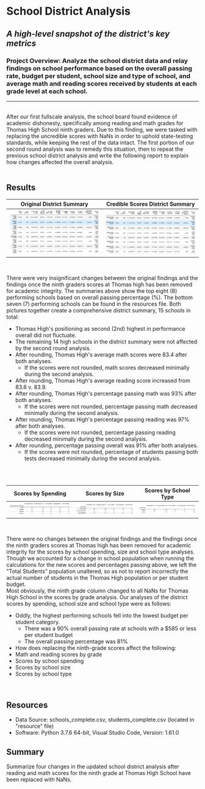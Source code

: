 
# School District Analysis

## *A high-level snapshot of the district's key metrics*

### Project Overview: Analyze the school district data and relay findings on school performance based on the overall passing rate, budget per student, school size and type of school, and average math and reading scores received by students at each grade level at each school.
---
</br>
After our first fullscale analysis, the school board found evidence of academic dishonesty, specifically among reading and math grades for Thomas High School ninth graders.  Due to this finding, we were tasked with replacing the uncredible scores with NaNs in order to uphold state-testing standards, while keeping the rest of the data intact.  The first portion of our second round analysis was to remedy this situation, then to repeat the previous school district analysis and write the following report to explain how changes affected the overall analysis.
</br>
</br>

## Results

Original District Summary     |  Credible Scores District Summary
:-------------------------:|:-------------------------:
<img src="https://github.com/ajcurtis916/school_district_analysis/blob/main/resources/zOG_dsum_top8.png" width="500" />|<img src="https://github.com/ajcurtis916/school_district_analysis/blob/main/resources/zcredible_scores_dsum_top8.png" width="500"/>
</br>

There were very insignificant changes between the original findings and the findings once the ninth graders scores at Thomas high has been removed for academic integrity.  The summaries above show the top eight (8) performing schools based on overall passing percentage (%).  The bottom seven (7) performing schools can be found in the resources file.  Both pictures together create a comprehensive district summary, 15 schools in total:
</br>

- Thomas High's positioning as second (2nd) highest in performance overall did not fluctuate.
- The remaining 14 high schools in the district summary were not affected by the second round analysis.  
- After rounding, Thomas High's average math scores were 83.4 after both analyses.
  - If the scores were not rounded, math scores decreased minimally during the second analysis.
- After rounding, Thomas High's average reading score increased from 83.8 v. 83.9.
- After rounding, Thomas High's percentage passing math was 93% after both analyses. 
  - If the scores were not rounded, percentage passing math decreased minimally during the second analysis.
- After rounding, Thomas High's percentage passing reading was 97% after both analyses.
  - If the scores were not rounded, percentage passing reading decreased minimally during the second analysis.
- After rounding, percentage passing overall was 91% after both analyses.
  - If the scores were not rounded, percentage of students passing both tests decreased minimally during the second analysis.
</br>
</br>

Scores by Spending     |  Scores by Size    |    Scores by School Type 
:-------------------------:|:-------------------------:|:-------------------------:
<img src="https://github.com/ajcurtis916/school_district_analysis/blob/main/resources/zscores_by_spending.png" width="400" />|<img src="https://github.com/ajcurtis916/school_district_analysis/blob/main/resources/zscores_by_size.png" width="400"/>|<img src="https://github.com/ajcurtis916/school_district_analysis/blob/main/resources/zscores_by_type.png" width="400"/>
</br>

There were no changes between the original findings and the findings once the ninth graders scores at Thomas high has been removed for academic integrity for the scores by school spending, size and school type analyses.  Though we accounted for a change in school population when running the calculations for the new scores and percentages passing above, we left the "Total Students" population unaltered, so as not to report incorrectly the actual number of students in the Thomas High population or per student budget.
</br>
Most obviously, the ninth grade column changed to all NaNs for Thomas High School in the scores by grade analysis.  Our analyses of the district scores by spending, school size and school type were as follows: 
</br>

- Oddly, the highest performing schools fell into the lowest budget per student category.
  - There was a 90% overall passing rate at schools with a $585 or less per student budget
  - The overall passing percentage was 81%
- How does replacing the ninth-grade scores affect the following:
- Math and reading scores by grade
- Scores by school spending
- Scores by school size
- Scores by school type
</br>

## Resources
* Data Source: schools_complete.csv, students_complete.csv (located in "resource" file)<br/>
* Software: Python 3.7.6 64-bit, Visual Studio Code, Version: 1.61.0

## Summary
Summarize four changes in the updated school district analysis after reading and math scores for the ninth grade at Thomas High School have been replaced with NaNs.

